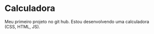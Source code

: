 # Calculadora

Meu primeiro projeto no git hub.
Estou desenvolvendo uma calculadora (CSS, HTML, JS).
